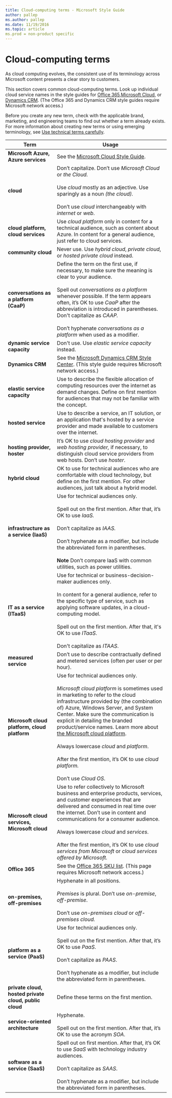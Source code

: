 ```yaml
---
title: Cloud-computing terms - Microsoft Style Guide
author: pallep
ms.author: pallep
ms.date: 11/19/2016
ms.topic: article
ms.prod = non-product specific
---
```


# Cloud-computing terms

As
cloud computing evolves, the consistent use of its
terminology across Microsoft content presents a clear story to
customers. 

This section covers common cloud-computing terms. Look up individual cloud service names in the style guides for [](https://microsoft.sharepoint.com/teams/LaunchingOfficeNext/_layouts/15/start.aspx#/Lists/SKU%20Naming/AllItems.aspx)[Office 365](https://microsoft.sharepoint.com/teams/LaunchingOfficeNext/_layouts/15/start.aspx#/Lists/SKU%20Naming/AllItems.aspx)[,](https://microsoft.sharepoint.com/teams/LaunchingOfficeNext/_layouts/15/start.aspx#/Lists/SKU%20Naming/AllItems.aspx)[](https://worldready.cloudapp.net/StyleGuide/Read?id=2696)[Microsoft Cloud](https://worldready.cloudapp.net/StyleGuide/Read?id=2696), or [Dynam](https://microsoft.sharepoint.com/teams/crmstylecenter/Pages/Product-Names.aspx?a=1 "CRM Style Center: Product names")[ics CRM](https://microsoft.sharepoint.com/teams/crmstylecenter/Pages/Product-Names.aspx?a=1 "CRM Style Center: Product names"). (The Office 365 and Dynamics CRM style guides require Microsoft network access.)

Before you
create any new term, check with the applicable brand, marketing, and
engineering teams to find out whether a term already exists. For more
information about creating new terms or using emerging terminology, see [Use technical terms carefully](/style-guide/word-choice/use-technical-terms-carefully).

|**Term**|**Usage**|
|---|---|
|**Microsoft Azure, Azure services**|See the <a href="https://worldready.cloudapp.net/StyleGuide/Read?id=2696">Microsoft Cloud Style Guide</a>.|
|**cloud**|Don’t capitalize. Don’t use *Microsoft Cloud* or *the Cloud.*<br /><br />Use *cloud* mostly as an adjective. Use sparingly as a noun *(the cloud).*<br /><br />Don’t use *cloud* interchangeably with *internet* or *web*.|
|**cloud platform, cloud services**|Use *cloud platform* only in content for a technical audience, such as content about Azure. In content for a general audience, just refer to cloud services.|
|**community cloud**|Never use. Use *hybrid cloud*, *private cloud*, or *hosted private cloud* instead.|
|**conversations as a platform (CaaP)**|Define the term on the first use, if necessary, to make sure the meaning is clear to your audience.<br /><br />Spell out *conversations as a platform* whenever possible. If the term appears often, it’s OK to use *CaaP* after the abbreviation is introduced in parentheses. Don't capitalize as *CAAP.*<br /><br />Don’t hyphenate *conversations as a platform* when used as a modifier. |
|**dynamic service capacity**|Don't use. Use *elastic service capacity* instead. |
|**Dynamics CRM**|See the <a href="https://microsoft.sharepoint.com/teams/crmstylecenter/Pages/Product-Names.aspx">Microsoft Dynamics CRM Style Center</a>. (This style guide requires Microsoft network access.)|
|**elastic service capacity**|Use to describe the flexible allocation of computing resources over the internet as demand changes. Define on first mention for audiences that may not be familiar with the concept.|
|**hosted service**|Use to describe a service, an IT solution, or an application that's hosted by a service provider and made available to customers over the internet.|
|**hosting provider, hoster**|It’s OK to use *cloud hosting provider* and *web hosting provider,* if necessary, to distinguish cloud service providers from web hosts. Don’t use *hoster*.|
|**hybrid cloud**|OK to use for technical audiences who are comfortable with cloud technology, but define on the first mention. For other audiences, just talk about a hybrid model.|
|**infrastructure as a service (IaaS)**|Use for technical audiences only.<br /><br />Spell out on the first mention. After that, it’s OK to use *IaaS.* <br /><br />Don’t capitalize as *IAAS.*<br /><br />Don’t hyphenate as a modifier, but include the abbreviated form in parentheses.<br /><br />**Note** Don’t compare IaaS with common utilities, such as power utilities.|
|**IT as a service (ITaaS)**|Use for technical or business-decision-maker audiences only.<br /><br />In content for a general audience, refer to the specific type of service, such as applying software updates, in a cloud-computing model.<br /><br />Spell out on the first mention. After that, it's OK to use *ITaaS*. <br /><br />Don't capitalize as *ITAAS*.|
|**measured service**|Don’t use to describe contractually defined and metered services (often per user or per hour). |
|**Microsoft cloud platform, cloud platform**|Use for technical audiences only. <br /><br /><em>Microsoft cloud platform</em> is sometimes used in marketing to refer to the cloud infrastructure provided by (the combination of) Azure, Windows Server, and System Center. Make sure the communication is explicit in detailing the branded product/service names. Learn more about <a href="https://www.microsoft.com/enterprise/microsoftcloud/platform/">the Microsoft cloud platform</a>.<br /><br />Always lowercase *cloud* and *platform*.<br /><br />After the first mention, it’s OK to use *cloud platform.*<br /><br />Don’t use *Cloud OS*.|
|**Microsoft cloud services, Microsoft cloud**|Use to refer collectively to Microsoft business and enterprise products, services, and customer experiences that are delivered and consumed in real time over the internet. Don’t use in content and communications for a consumer audience.<br /><br />Always lowercase *cloud* and *services*.<br /><br />After the first mention, it’s OK to use *cloud services from Microsoft* or *cloud services offered by Microsoft.*|
|**Office 365**|See the <a href="https://microsoft.sharepoint.com/teams/LaunchingOfficeNext/_layouts/15/start.aspx#/Lists/SKU%20Naming/AllItems.aspx">Office 365 SKU list</a>. (This page requires Microsoft network access.)|
|**on-premises, off-premises**|Hyphenate in all positions. <br /><br /><em>Premises</em> is plural. Don’t use *on-premise*, *off-premise*. <br /><br />Don’t use *on-premises cloud* or *off-premises cloud.*|
|**platform as a service (PaaS)**|Use for technical audiences only. <br /><br />Spell out on the first mention. After that, it’s OK to use *PaaS*. <br /><br />Don’t capitalize as *PAAS*.<br /><br />Don’t hyphenate as a modifier, but include the abbreviated form in parentheses. |
|**private cloud, hosted private cloud, public cloud**|Define these terms on the first mention.|
|**service-oriented architecture**|Hyphenate. <br /><br />Spell out on the first mention. After that, it’s OK to use the acronym *SOA*.|
|**software as a service (SaaS)**|Spell out on first mention. After that, it’s OK to use *SaaS* with technology industry audiences. <br /><br />Don’t capitalize as *SAAS*.<br /><br />Don’t hyphenate as a modifier, but include the abbreviated form in parentheses.||
